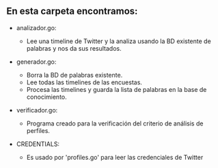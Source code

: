 ## En esta carpeta encontramos:
- analizador.go:
	* Lee una timeline de Twitter y la analiza usando la BD existente de palabras y nos da sus resultados.

- generador.go: 
	* Borra la BD de palabras existente. 
	* Lee todas las timelines de las encuestas.
	* Procesa las timelines y guarda la lista de palabras en la base de conocimiento.

- verificador.go:
	* Programa creado para la verificación del criterio de análisis de perfiles.

- CREDENTIALS:
	* Es usado por 'profiles.go' para leer las credenciales de Twitter
	